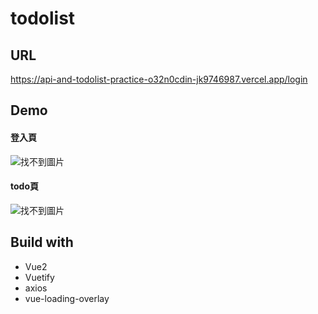 todolist
===
## URL
https://api-and-todolist-practice-o32n0cdin-jk9746987.vercel.app/login
## Demo
#### 登入頁
![找不到圖片](https://truth.bahamut.com.tw/s01/202208/ebce92a8d1eeb6d74021da23834c5d1b.JPG)
#### todo頁
![找不到圖片](https://truth.bahamut.com.tw/s01/202208/7e38fd7b39425bc982da5d30760a89e5.JPG)
## Build with
* Vue2
* Vuetify
* axios
* vue-loading-overlay
